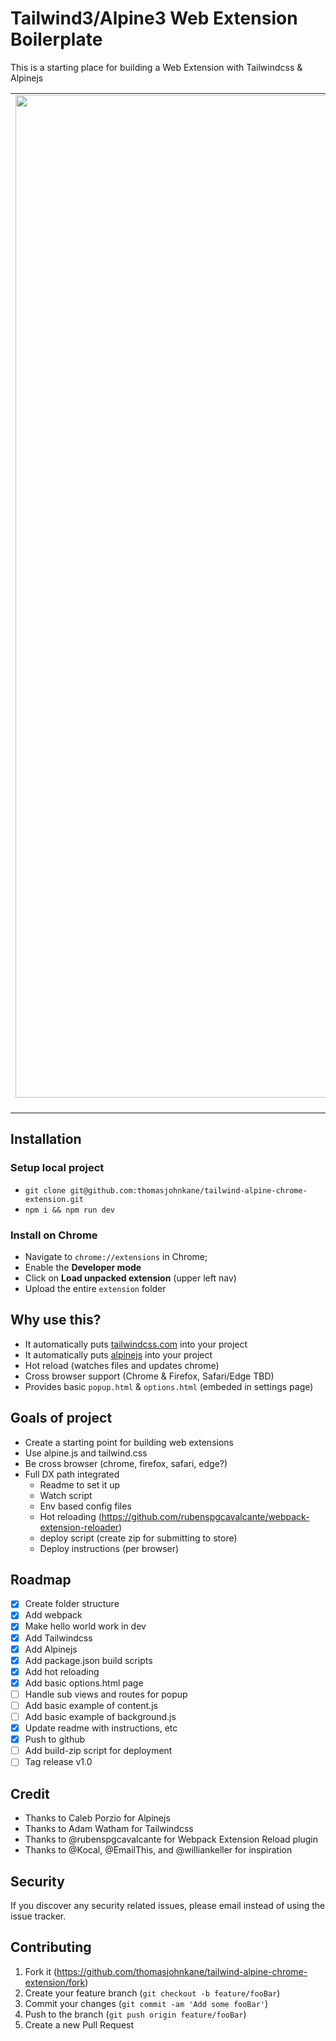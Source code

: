 # Tailwind3/Alpine3 Web Extension Boilerplate
This is a starting place for building a Web Extension with Tailwindcss & Alpinejs

| | | |
|:-------------------------:|:-------------------------:|:-------------------------:|
|<img width="1604" alt="Hello World Popup" src="https://user-images.githubusercontent.com/8945177/73615774-972c5300-45d0-11ea-8889-0e813ff172c2.png">  *Basic Popup with Tailwind* |  <img width="1604" alt="Alpine Button Clicked" src="https://user-images.githubusercontent.com/8945177/73615775-972c5300-45d0-11ea-8f29-5a7626767f0f.png"> *Alpine `@click` Works!* |<img width="1604" alt="Hello World Options" src="https://user-images.githubusercontent.com/8945177/73615776-97c4e980-45d0-11ea-836f-b5819a7aa410.png"> *Basic Options*|

## Installation
### Setup local project
* `git clone git@github.com:thomasjohnkane/tailwind-alpine-chrome-extension.git`
* `npm i && npm run dev`

### Install on Chrome
* Navigate to `chrome://extensions` in Chrome;
* Enable the **Developer mode**
* Click on **Load unpacked extension** (upper left nav)
* Upload the entire `extension` folder

## Why use this?
* It automatically puts [tailwindcss.com](https://tailwindcss.com/) into your project
* It automatically puts [alpinejs](https://github.com/alpinejs/alpine) into your project
* Hot reload (watches files and updates chrome)
* Cross browser support (Chrome & Firefox, Safari/Edge TBD)
* Provides basic `popup.html` & `options.html` (embeded in settings page)

## Goals of project
- Create a starting point for building web extensions
- Use alpine.js and tailwind.css
- Be cross browser (chrome, firefox, safari, edge?)
- Full DX path integrated
    - Readme to set it up
    - Watch script
    - Env based config files
    - Hot reloading (https://github.com/rubenspgcavalcante/webpack-extension-reloader)
    - deploy script (create zip for submitting to store)
    - Deploy instructions (per browser)

## Roadmap
- [X] Create folder structure
- [X] Add webpack
- [X] Make hello world work in dev
- [X] Add Tailwindcss
- [X] Add Alpinejs
- [X] Add package.json build scripts
- [X] Add hot reloading
- [X] Add basic options.html page
- [ ] Handle sub views and routes for popup
- [ ] Add basic example of content.js
- [ ] Add basic example of background.js
- [X] Update readme with instructions, etc
- [X] Push to github
- [ ] Add build-zip script for deployment
- [ ] Tag release v1.0

## Credit
* Thanks to Caleb Porzio for Alpinejs
* Thanks to Adam Watham for Tailwindcss
* Thanks to @rubenspgcavalcante for Webpack Extension Reload plugin
* Thanks to @Kocal, @EmailThis, and @williankeller for inspiration

## Security

If you discover any security related issues, please email instead of using the issue tracker.

## Contributing

1. Fork it (<https://github.com/thomasjohnkane/tailwind-alpine-chrome-extension/fork>)
2. Create your feature branch (`git checkout -b feature/fooBar`)
3. Commit your changes (`git commit -am 'Add some fooBar'`)
4. Push to the branch (`git push origin feature/fooBar`)
5. Create a new Pull Request

